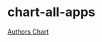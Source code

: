 # chart-all-apps
[Authors Chart](https://htmlpreview.github.io/?https://github.com/ebisu-voice-production/chart-all-apps/blob/master/outputs/authors-chart.html)
